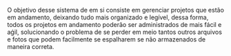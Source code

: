 O objetivo desse sistema de em si consiste em gerenciar projetos que estão em andamento, deixando tudo mais organizado e legível, dessa forma, todos os projetos em andamento poderão ser administrados de mais fácil e aǵil, solucionando o problema de se perder em meio tantos outros arquivos e fotos que podem facilmente se espalharem se não armazenados de maneira correta.
